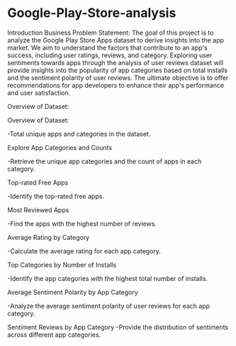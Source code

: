 # Google-Play-Store-analysis
Introduction
Business Problem Statement:
The goal of this project is to analyze the Google Play Store Apps dataset to derive insights into the app market. We aim to understand the factors that contribute to an app's success, including user ratings, reviews, and category. Exploring user sentiments towards apps through the analysis of user reviews dataset will provide insights into the popularity of app categories based on total installs and the sentiment polarity of user reviews. The ultimate objective is to offer recommendations for app developers to enhance their app's performance and user satisfaction.

Overview of Dataset:

Overview of Dataset:

-Total unique apps and categories in the dataset.

Explore App Categories and Counts

-Retrieve the unique app categories and the count of apps in each category.

Top-rated Free Apps

-Identify the top-rated free apps.

Most Reviewed Apps

-Find the apps with the highest number of reviews.

Average Rating by Category


-Calculate the average rating for each app category.

Top Categories by Number of Installs

-Identify the app categories with the highest total number of installs.

Average Sentiment Polarity by App Category

-Analyze the average sentiment polarity of user reviews for each app category.

Sentiment Reviews by App Category
-Provide the distribution of sentiments across different app categories.
